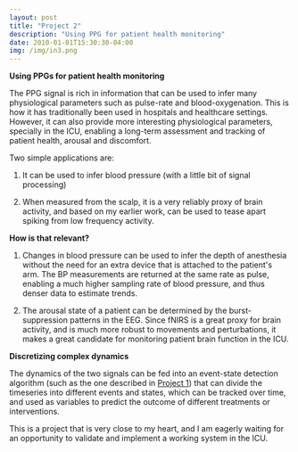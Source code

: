 ```yaml
---
layout: post
title: "Project 2"
description: "Using PPG for patient health monitoring"
date: 2010-01-01T15:30:30-04:00
img: /img/in3.png
---
```


**Using PPGs for patient health monitoring**

The PPG signal is rich in information that can be used to infer many physiological parameters such as pulse-rate and blood-oxygenation.
This is how it has traditionally been used in hospitals and healthcare settings. However, it can also provide more interesting physiological parameters, specially in the ICU, enabling a long-term assessment and tracking of patient health, arousal and discomfort.

Two simple applications are:

1. It can be used to infer blood pressure (with a little bit of signal processing)

2. When measured from the scalp, it is a very reliably proxy of brain activity, and based on my earlier work, can be used to tease apart spiking from low frequency activity.

**How is that relevant?**

1. Changes in blood pressure can be used to infer the depth of anesthesia without the need for an extra device that is attached to the patient's arm. The BP measurements are returned at the same rate as pulse, enabling a much higher sampling rate of blood pressure, and thus denser data to estimate trends.

2. The arousal state of a patient can be determined by the burst-suppression patterns in the EEG. Since fNIRS is a great proxy for brain activity, and is much more robust to movements and perturbations, it makes a great candidate for monitoring patient brain function in the ICU.

<b>
Discretizing complex dynamics
</b>

The dynamics of the two signals can be fed into an event-state detection algorithm (such as the one described in [Project 1](/portfolio/05_event-state-detection)) that can divide the timeseries into different events and states, which can be tracked over time, and used as variables to predict the outcome of different treatments or interventions.

This is a project that is very close to my heart, and I am eagerly waiting for an opportunity to validate and implement a working system in the ICU.
